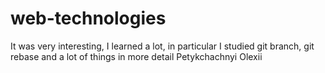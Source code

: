 # web-technologies
It was very interesting, I learned a lot, in particular I studied git branch, git rebase and a lot of things in more detail
Petykchachnyi Olexii
